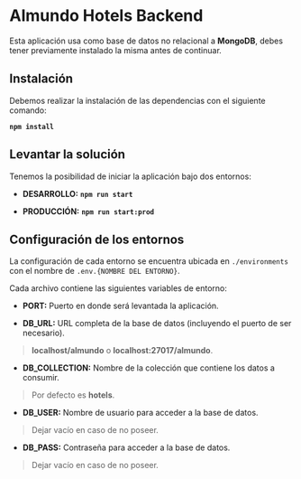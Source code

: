 # Almundo Hotels Backend

Esta aplicación usa como base de datos no relacional a **MongoDB**, debes tener previamente instalado la misma antes de continuar.

## Instalación
Debemos realizar la instalación de las dependencias con el siguiente comando:

**`npm install`**

## Levantar la solución

Tenemos la posibilidad de iniciar la aplicación bajo dos entornos:

- **DESARROLLO:** **`npm run start`**

- **PRODUCCIÓN:** **`npm run start:prod`**

## Configuración de los entornos

La configuración de cada entorno se encuentra ubicada en `./environments` con el nombre de `.env.{NOMBRE DEL ENTORNO}`.

Cada archivo contiene las siguientes variables de entorno:

- **PORT:** Puerto en donde será levantada la aplicación.

- **DB_URL:** URL completa de la base de datos (incluyendo el puerto de ser necesario). 
> **localhost/almundo** o **localhost:27017/almundo**.

- **DB_COLLECTION:** Nombre de la colección que contiene los datos a consumir. 
> Por defecto es **hotels**.

- **DB_USER:** Nombre de usuario para acceder a la base de datos. 
> Dejar vacío en caso de no poseer.

- **DB_PASS:** Contraseña para acceder a la base de datos. 
> Dejar vacío en caso de no poseer.